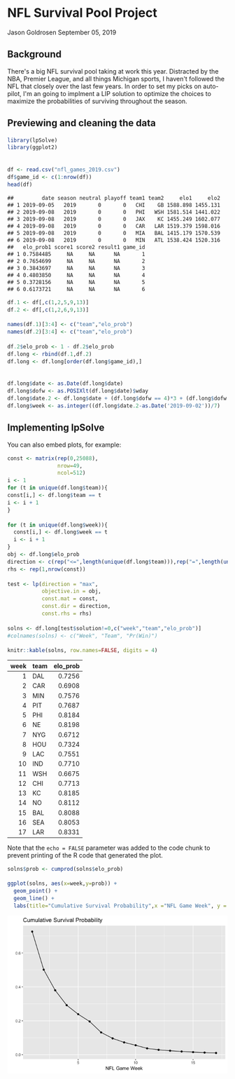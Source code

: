 NFL Survival Pool Project
================
Jason Goldrosen
September 05, 2019

Background
----------

There's a big NFL survival pool taking at work this year. Distracted by the NBA, Premier League, and all things Michigan sports, I haven't followed the NFL that closely over the last few years. In order to set my picks on auto-pilot, I'm an going to implment a LIP solution to optimize the choices to maximize the probabilities of surviving throughout the season.

Previewing and cleaning the data
--------------------------------

``` r
library(lpSolve)
library(ggplot2)


df <- read.csv("nfl_games_2019.csv") 
df$game_id <- c(1:nrow(df))
head(df)
```

    ##         date season neutral playoff team1 team2     elo1     elo2
    ## 1 2019-09-05   2019       0       0   CHI    GB 1588.898 1455.131
    ## 2 2019-09-08   2019       0       0   PHI   WSH 1581.514 1441.022
    ## 3 2019-09-08   2019       0       0   JAX    KC 1455.249 1602.077
    ## 4 2019-09-08   2019       0       0   CAR   LAR 1519.379 1598.016
    ## 5 2019-09-08   2019       0       0   MIA   BAL 1415.179 1570.539
    ## 6 2019-09-08   2019       0       0   MIN   ATL 1538.424 1520.316
    ##   elo_prob1 score1 score2 result1 game_id
    ## 1 0.7584485     NA     NA      NA       1
    ## 2 0.7654699     NA     NA      NA       2
    ## 3 0.3843697     NA     NA      NA       3
    ## 4 0.4803850     NA     NA      NA       4
    ## 5 0.3728156     NA     NA      NA       5
    ## 6 0.6173721     NA     NA      NA       6

``` r
df.1 <- df[,c(1,2,5,9,13)]
df.2 <- df[,c(1,2,6,9,13)]

names(df.1)[3:4] <- c("team","elo_prob")
names(df.2)[3:4] <- c("team","elo_prob")

df.2$elo_prob <- 1 - df.2$elo_prob
df.long <- rbind(df.1,df.2)
df.long <- df.long[order(df.long$game_id),]


df.long$date <- as.Date(df.long$date) 
df.long$dofw <- as.POSIXlt(df.long$date)$wday
df.long$date.2 <- df.long$date + (df.long$dofw == 4)*3 + (df.long$dofw == 1)*(-1) + (df.long$dofw == 6) + 1 
df.long$week <- as.integer((df.long$date.2-as.Date('2019-09-02'))/7)
```

Implementing lpSolve
--------------------

You can also embed plots, for example:

``` r
const <- matrix(rep(0,25088), 
                nrow=49, 
                ncol=512)
i <- 1
for (t in unique(df.long$team)){
const[i,] <- df.long$team == t
i <- i + 1
}

for (t in unique(df.long$week)){
  const[i,] <- df.long$week == t
  i <- i + 1
}
obj <- df.long$elo_prob
direction <- c(rep("<=",length(unique(df.long$team))),rep("=",length(unique(df.long$week))))
rhs <- rep(1,nrow(const))

test <- lp(direction = "max", 
           objective.in = obj, 
           const.mat = const, 
           const.dir = direction, 
           const.rhs = rhs)

solns <- df.long[test$solution!=0,c("week","team","elo_prob")]
#colnames(solns) <- c("Week", "Team", "Pr(Win)")

knitr::kable(solns, row.names=FALSE, digits = 4)
```

|  week| team |  elo\_prob|
|-----:|:-----|----------:|
|     1| DAL  |     0.7256|
|     2| CAR  |     0.6908|
|     3| MIN  |     0.7576|
|     4| PIT  |     0.7687|
|     5| PHI  |     0.8184|
|     6| NE   |     0.8198|
|     7| NYG  |     0.6712|
|     8| HOU  |     0.7324|
|     9| LAC  |     0.7551|
|    10| IND  |     0.7710|
|    11| WSH  |     0.6675|
|    12| CHI  |     0.7713|
|    13| KC   |     0.8185|
|    14| NO   |     0.8112|
|    15| BAL  |     0.8088|
|    16| SEA  |     0.8053|
|    17| LAR  |     0.8331|

Note that the `echo = FALSE` parameter was added to the code chunk to prevent printing of the R code that generated the plot.

``` r
solns$prob <- cumprod(solns$elo_prob)

ggplot(solns, aes(x=week,y=prob)) + 
  geom_point() + 
  geom_line() + 
  labs(title="Cumulative Survival Probability",x ="NFL Game Week", y = "")
```

![](nfl-lpSolve_files/figure-markdown_github/plots-1.png)
